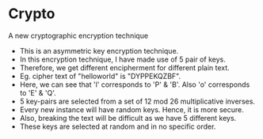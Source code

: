 # Crypto
A new cryptographic encryption technique

 * This is an asymmetric key encryption technique.
 * In this encryption technique, I have made use of 5 pair of keys.
 * Therefore, we get different encipherment for different plain text.
 * Eg. cipher text of "helloworld" is "DYPPEKQZBF".
 * Here, we can see that 'l' corresponds to 'P' & 'B'. Also 'o' corresponds to 'E' & 'Q'.
 * 5 key-pairs are selected from a set of 12 mod 26 multiplicative inverses.
 * Every new instance will have random keys. Hence, it is more secure.
 * Also, breaking the text will be difficult as we have 5 different keys.
 * These keys are selected at random and in no specific order.
